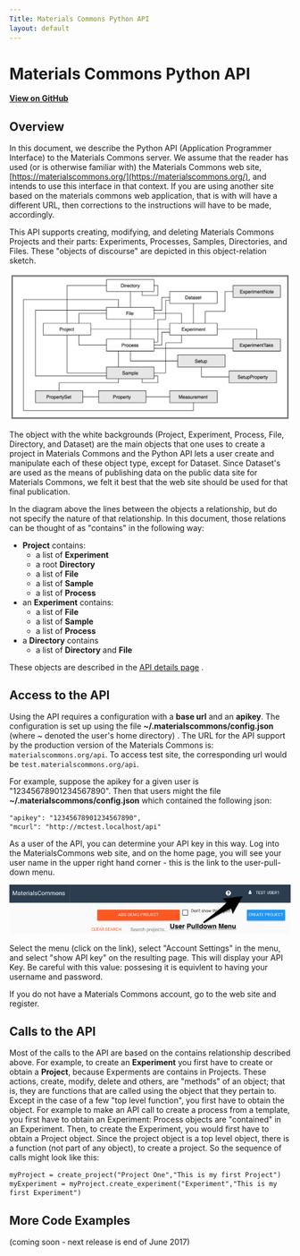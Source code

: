 ```yaml
---
Title: Materials Commons Python API
layout: default
---
```


Materials Commons Python API
============================
**[View on GitHub](https://github.com/materials-commons/mcapi/tree/master/python)**

Overview
--------

In this document, we describe the Python API (Application Programmer Interface)
to the Materials Commons server. We assume that the reader has used
(or is otherwise familiar with) the Materials Commons web site,
[https://materialscommons.org/](https://materialscommons.org/), and intends to use
this interface in that context. If you are using another
site based on the materials commons web application, that is
with will have a different URL, then corrections to
the instructions will have to be made, accordingly.

This API supports creating, modifying, and deleting Materials
Commons Projects and their parts: Experiments, Processes, Samples,
Directories, and Files. These "objects of discourse" are depicted
in this object-relation sketch.

![A box and line diagram of the core pojects and their relationships](./images/MaterialsCommonsCoreObject.png)

The object with the white backgrounds (Project, Experiment,
Process, File, Directory, and Dataset) are the main objects that
one uses to create a project in Materials Commons and the Python
API lets a user create and manipulate each of these object type,
except for Dataset. Since Dataset's are used as the means of
publishing data on the public data site for Materials Commons, we
felt it best that the web site should be used for that final
publication.

In the diagram above the lines between the objects a
relationship, but do not specify the nature of that relationship.
In this document, those relations can be thought of as "contains"
in the following way:
* **Project** contains:
  * a list of **Experiment**
  * a root **Directory**
  * a list of **File**
  * a list of **Sample**
  * a list of **Process**
* an **Experiment** contains:
  * a list of **File**
  * a list of **Sample**
  * a list of **Process**
* a **Directory** contains
  * a list of **Directory** and **File**

These objects are described in the [API details page](./api) .

Access to the API
-----------------

Using the API requires a configuration with a **base url** and an **apikey**.
The configuration is set up using the file **~/.materialscommons/config.json**
(where ~ denoted the user's home directory) . 
The URL for the API support by the production version of the
Materials Commons is: <code>materialscommons.org/api</code>. To
access test site, the corresponding url would be <code>test.materialscommons.org/api</code>.

For example, suppose the apikey for a given user is
"12345678901234567890".
Then that users might the file **~/.materialscommons/config.json**
which contained the following json:
```
"apikey": "12345678901234567890",
"mcurl": "http://mctest.localhost/api"
```

As a user of the API, you can determine your API key in this way.
Log into the MaterialsCommons web site, and on the home page, you
will see your user name in the upper right hand corner - this is
the link to the user-pull-down menu.

![Showing Position of User Menu](images/MC_UserMenu.png)

Select the menu (click on the link), select "Account Settings"
in the menu, and select "show API key" on the resulting page. This
will display your API Key. Be careful with this value: possesing
it is equivlent to having your username and password.

If you do not have a Materials Commons account, go to the web site and register.

Calls to the API
----------------

Most of the calls to the API are based on the contains
relationship described above. For example, to create an **Experiment**
you first have to create or obtain a **Project**, because Experments
are contains in Projects. These actions, create, modify, delete and others,
are "methods" of an object; that is, they are functions that are called
using the object that they pertain to. Except in the case of a few "top level function", you
first have to obtain the object. For example to make an API call
to create a process from a template, you first have to obtain an
Experiment: Process objects are "contained" in an Experiment.
Then, to create the Experiment, you would first have to obtain a
Project object. Since the project object is a top level object,
there is a function (not part of any object), to create a project.
So the sequence of calls might look like this:
```
myProject = create_project("Project One","This is my first Project")
myExperiment = myProject.create_experiment("Experiment","This is my first Experiment")
```

More Code Examples
------------------

(coming soon - next release is end of June 2017)
